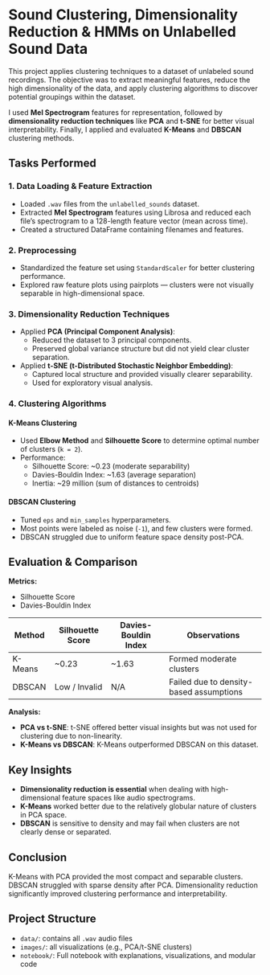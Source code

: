 # Sound Clustering, Dimensionality Reduction & HMMs on Unlabelled Sound Data

This project applies clustering techniques to a dataset of unlabeled sound recordings. The objective was to extract meaningful features, reduce the high dimensionality of the data, and apply clustering algorithms to discover potential groupings within the dataset.

I used **Mel Spectrogram** features for representation, followed by **dimensionality reduction techniques** like **PCA** and **t-SNE** for better visual interpretability. Finally, I applied and evaluated **K-Means** and **DBSCAN** clustering methods.

## Tasks Performed

### 1. Data Loading & Feature Extraction
- Loaded `.wav` files from the `unlabelled_sounds` dataset.
- Extracted **Mel Spectrogram** features using Librosa and reduced each file’s spectrogram to a 128-length feature vector (mean across time).
- Created a structured DataFrame containing filenames and features.

### 2. Preprocessing
- Standardized the feature set using `StandardScaler` for better clustering performance.
- Explored raw feature plots using pairplots — clusters were not visually separable in high-dimensional space.

### 3. Dimensionality Reduction Techniques
- Applied **PCA (Principal Component Analysis)**:
  - Reduced the dataset to 3 principal components.
  - Preserved global variance structure but did not yield clear cluster separation.
- Applied **t-SNE (t-Distributed Stochastic Neighbor Embedding)**:
  - Captured local structure and provided visually clearer separability.
  - Used for exploratory visual analysis.

### 4. Clustering Algorithms

#### K-Means Clustering
- Used **Elbow Method** and **Silhouette Score** to determine optimal number of clusters (`k = 2`).
- Performance:
  - Silhouette Score: ~0.23 (moderate separability)
  - Davies-Bouldin Index: ~1.63 (average separation)
  - Inertia: ~29 million (sum of distances to centroids)

#### DBSCAN Clustering
- Tuned `eps` and `min_samples` hyperparameters.
- Most points were labeled as noise (`-1`), and few clusters were formed.
- DBSCAN struggled due to uniform feature space density post-PCA.

## Evaluation & Comparison

**Metrics:**
- Silhouette Score
- Davies-Bouldin Index

| Method     | Silhouette Score | Davies-Bouldin Index | Observations |
|------------|------------------|-----------------------|--------------|
| K-Means    | ~0.23            | ~1.63                 | Formed moderate clusters |
| DBSCAN     | Low / Invalid    | N/A                   | Failed due to density-based assumptions |

**Analysis:**
- **PCA vs t-SNE**: t-SNE offered better visual insights but was not used for clustering due to non-linearity.
- **K-Means vs DBSCAN**: K-Means outperformed DBSCAN on this dataset.

## Key Insights

- **Dimensionality reduction is essential** when dealing with high-dimensional feature spaces like audio spectrograms.
- **K-Means** worked better due to the relatively globular nature of clusters in PCA space.
- **DBSCAN** is sensitive to density and may fail when clusters are not clearly dense or separated.

## Conclusion

K-Means with PCA provided the most compact and separable clusters. DBSCAN struggled with sparse density after PCA. Dimensionality reduction significantly improved clustering performance and interpretability.

## Project Structure

- `data/`: contains all `.wav` audio files
- `images/`: all visualizations (e.g., PCA/t-SNE clusters)
- `notebook/`: Full notebook with explanations, visualizations, and modular code
